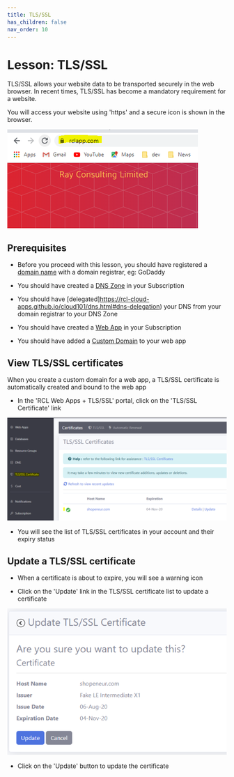 ```yaml
---
title: TLS/SSL
has_children: false
nav_order: 10
---
```


# Lesson: TLS/SSL

TLS/SSL allows your website data to be transported securely in the web browser. In recent times, TLS/SSL has become a mandatory requirement for a website.

You will access your website using 'https' and a secure icon is shown in the browser. 

![ssl](images/ssl-browser.PNG)

## Prerequisites

- Before you proceed with this lesson, you should have registered a [domain name](https://rcl-cloud-apps.github.io/cloud101/dns.html) with a domain registrar, eg: GoDaddy

- You should have created a [DNS Zone](https://rcl-cloud-apps.github.io/cloud101/dns.html#create-a-dns-zone) in your Subscription

- You should have [delegated]https://rcl-cloud-apps.github.io/cloud101/dns.html#dns-delegation) your DNS from your domain registrar to your DNS Zone

- You should have created a [Web App](https://rcl-cloud-apps.github.io/cloud101/webapp.html) in your Subscription

- You should have added a [Custom Domain](https://rcl-cloud-apps.github.io/cloud101/custom-domain.html) to your web app

## View TLS/SSL certificates

When you create a custom domain for a web app, a TLS/SSL certificate is automatically created and bound to the web app

- In the 'RCL Web Apps + TLS/SSL' portal, click on the 'TLS/SSL Certificate' link

![ssl](images/ssl-open.PNG)

- You will see the list of TLS/SSL certificates in your account and their expiry status

## Update a TLS/SSL certificate

- When a certificate is about to expire, you will see a warning icon

- Click on the 'Update' link in the TLS/SSL certificate list to update a certificate

![ssl](images/ssl-update.PNG)

- Click on the 'Update' button to update the certificate

